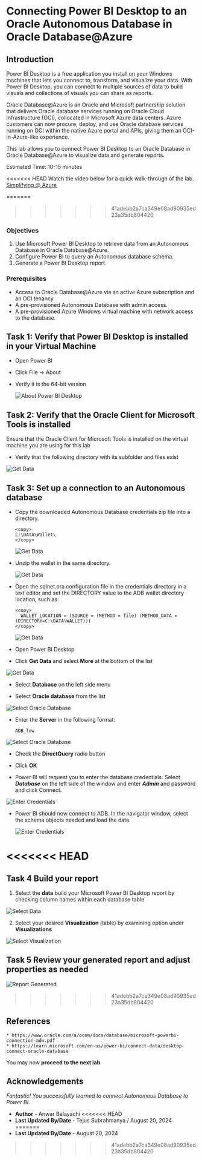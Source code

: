 # Connecting Power BI Desktop to an Oracle Autonomous Database in Oracle Database@Azure 

## Introduction
Power BI Desktop is a free application you install on your Windows machines that lets you connect to, transform, and visualize your data. With Power BI Desktop, you can connect to multiple sources of data to build visuals and collections of visuals you can share as reports.

Oracle Database@Azure is an Oracle and Microsoft partnership solution that delivers Oracle database services running on Oracle Cloud Infrastructure (OCI), collocated in Microsoft Azure data centers. Azure customers can now procure, deploy, and use Oracle database services running on OCI within the native Azure portal and APIs, giving them an OCI-in-Azure-like experience. 

This lab allows you to connect Power BI Desktop to an Oracle Database in Oracle Database@Azure to visualize data and generate reports.

Estimated Time: 10-15 minutes

<<<<<<< HEAD
Watch the video below for a quick walk-through of the lab.
[Simplifying @ Azure](videohub:1_ehgzfts4)

=======
>>>>>>> 41adebb2a7ca349e08ad90935ed23a35db804420
### Objectives

1. Use Microsoft Power BI Desktop to retrieve data from an Autonomous Database in Oracle Database@Azure.
2. Configure Power BI to query an Autonomous database schema.
3. Generate a Power BI Desktop report.

### Prerequisites
- Access to Oracle Database@Azure via an active Azure subscription and an OCI tenancy
- A pre-provisioned Autonomous Database with admin access.
- A pre-provisioned Azure Windows virtual machine with network access to the database.



## Task 1: Verify that Power BI Desktop is installed in your Virtual Machine

- Open Power BI

- Click File -> About

- Verify it is the 64-bit version

  ![About Power BI Desktop](./images/powerbiversion.png " ")


## Task 2: Verify that the Oracle Client for Microsoft Tools is installed

Ensure that the Oracle Client for Microsoft Tools is installed on the virtual machine you are using for this lab

- Verify that the following directory with its subfolder and files exist

![Get Data](./images/oracleclient.png " ")


## Task 3: Set up a connection to an Autonomous database

  - Copy the downloaded Autonomous Database credentials zip file into a directory.

    ```
    <copy>
    C:\DATA\Wallet\
    </copy>
    ```
  
     ![Get Data](./images/wallet1.png " ")

  - Unzip the wallet in the same directory.

     ![Get Data](./images/wallet2.png " ")
    
  - Open the sqlnet.ora configuration file in the credentials directory in a text editor and set the DIRECTORY value to the ADB wallet directory location, such as:

    ```
    <copy>
      WALLET_LOCATION = (SOURCE = (METHOD = file) (METHOD_DATA = (DIRECTORY=C:\DATA\WALLET))) 
    </copy>
    ```

     ![Get Data](./images/wallet3.png " ")

    
  - Open Power BI Desktop

  - Click **Get Data** and select **More** at the bottom of the list

  ![Get Data](./images/getdatamore.png " ")

  - Select **Database** on the left side menu

  - Select **Oracle database** from the list

  ![Select Oracle Database](./images/databaseoracle.png " ")

  - Enter the **Server** in the following format:

    ```
    ADB_low
    ```

  ![Select Oracle Database](./images/adb1.png " ")

  - Check the **DirectQuery** radio button
    
  - Click **OK**

  - Power BI will request you to enter the database credentials. Select ***Database*** on the left side of the window and enter ***Admin*** and password and click Connect.

  ![Enter Credentials](./images/adb2.png " ")

  - Power BI should now connect to ADB. In the navigator window, select the schema objects needed and load the data. 

    ![Enter Credentials](./images/adb3.png " ")

<<<<<<< HEAD
=======

## Task 4 Build your report

  1. Select the **data** build your Microsoft Power BI Desktop report by checking column names within each database table

  ![Select Data](./images/dataselection.png " ")

  2. Select your desired **Visualization** (table) by examining option under **Visualizations** 

  ![Select Visualization](./images/visualizations.png " ")

## Task 5 Review your generated report and adjust properties as needed

  ![Report Generated](./images/reportgenerated.png " ")


>>>>>>> 41adebb2a7ca349e08ad90935ed23a35db804420
## References

    * https://www.oracle.com/a/ocom/docs/database/microsoft-powerbi-connection-adw.pdf
    * https://learn.microsoft.com/en-us/power-bi/connect-data/desktop-connect-oracle-database

You may now **proceed to the next lab**.

## Acknowledgements

*Fantastic! You successfully learned to connect Autonomous Database to Power BI.*

- **Author** - Anwar Belayachi
<<<<<<< HEAD
- **Last Updated By/Date** - Tejus Subrahmanya / August 20, 2024
=======
- **Last Updated By/Date** - August 20, 2024
>>>>>>> 41adebb2a7ca349e08ad90935ed23a35db804420
